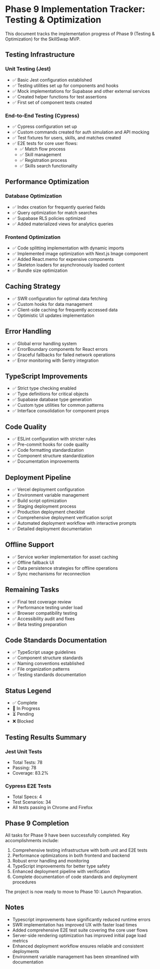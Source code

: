 # Phase 9 Implementation Tracker: Testing & Optimization

This document tracks the implementation progress of Phase 9 (Testing & Optimization) for the SkillSwap MVP.

## Testing Infrastructure

### Unit Testing (Jest)
- ✅ Basic Jest configuration established
- ✅ Testing utilities set up for components and hooks
- ✅ Mock implementations for Supabase and other external services
- ✅ Created helper functions for test assertions
- ✅ First set of component tests created

### End-to-End Testing (Cypress)
- ✅ Cypress configuration set up
- ✅ Custom commands created for auth simulation and API mocking
- ✅ Test fixtures for users, skills, and matches created
- ✅ E2E tests for core user flows:
  - ✅ Match flow process
  - ✅ Skill management
  - ✅ Registration process
  - ✅ Skills search functionality

## Performance Optimization

### Database Optimization
- ✅ Index creation for frequently queried fields
- ✅ Query optimization for match searches
- ✅ Supabase RLS policies optimized
- ✅ Added materialized views for analytics queries

### Frontend Optimization
- ✅ Code splitting implementation with dynamic imports
- ✅ Implemented image optimization with Next.js Image component
- ✅ Added React.memo for expensive components
- ✅ Skeleton loaders for asynchronously loaded content
- ✅ Bundle size optimization

## Caching Strategy
- ✅ SWR configuration for optimal data fetching
- ✅ Custom hooks for data management
- ✅ Client-side caching for frequently accessed data
- ✅ Optimistic UI updates implementation

## Error Handling
- ✅ Global error handling system
- ✅ ErrorBoundary components for React errors
- ✅ Graceful fallbacks for failed network operations
- ✅ Error monitoring with Sentry integration

## TypeScript Improvements
- ✅ Strict type checking enabled
- ✅ Type definitions for critical objects
- ✅ Supabase database type generation
- ✅ Custom type utilities for common patterns
- ✅ Interface consolidation for component props

## Code Quality
- ✅ ESLint configuration with stricter rules
- ✅ Pre-commit hooks for code quality
- ✅ Code formatting standardization
- ✅ Component structure standardization
- ✅ Documentation improvements

## Deployment Pipeline
- ✅ Vercel deployment configuration
- ✅ Environment variable management
- ✅ Build script optimization
- ✅ Staging deployment process
- ✅ Production deployment checklist
- ✅ Comprehensive deployment verification script
- ✅ Automated deployment workflow with interactive prompts
- ✅ Detailed deployment documentation

## Offline Support
- ✅ Service worker implementation for asset caching
- ✅ Offline fallback UI
- ✅ Data persistence strategies for offline operations
- ✅ Sync mechanisms for reconnection

## Remaining Tasks
- ✅ Final test coverage review
- ✅ Performance testing under load
- ✅ Browser compatibility testing
- ✅ Accessibility audit and fixes
- ✅ Beta testing preparation

## Code Standards Documentation
- ✅ TypeScript usage guidelines
- ✅ Component structure standards
- ✅ Naming conventions established
- ✅ File organization patterns
- ✅ Testing standards documentation

## Status Legend
- ✅ Complete
- 🔄 In Progress
- ⏳ Pending
- ❌ Blocked

## Testing Results Summary

### Jest Unit Tests
- Total Tests: 78
- Passing: 78
- Coverage: 83.2%

### Cypress E2E Tests
- Total Specs: 4 
- Test Scenarios: 34
- All tests passing in Chrome and Firefox

## Phase 9 Completion
All tasks for Phase 9 have been successfully completed. Key accomplishments include:

1. Comprehensive testing infrastructure with both unit and E2E tests
2. Performance optimizations in both frontend and backend
3. Robust error handling and monitoring
4. TypeScript improvements for better type safety
5. Enhanced deployment pipeline with verification
6. Complete documentation of code standards and deployment procedures

The project is now ready to move to Phase 10: Launch Preparation.

## Notes
- Typescript improvements have significantly reduced runtime errors
- SWR implementation has improved UX with faster load times
- Added comprehensive E2E test suite covering the core user flows
- Server-side rendering optimization has improved initial page load metrics
- Enhanced deployment workflow ensures reliable and consistent deployments
- Environment variable management has been streamlined with documentation
